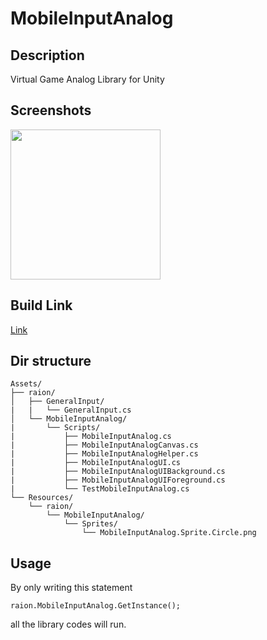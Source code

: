 # MobileInputAnalog
  
## Description
Virtual Game Analog Library for Unity
  
## Screenshots
<img src="https://cdn.rawgit.com/jmsrsd/MobileInputAnalog/c25ccd89/Screenshots/Screenshot.00.jpg" height="240"/>
  
## Build Link
[Link](https://github.com/jmsrsd/MobileInputAnalog/raw/master/Build/Raion.MobileInputAnalog.unitypackage)
  
## Dir structure
```
Assets/
├── raion/  
│   ├── GeneralInput/  
|   |   └── GeneralInput.cs  
│   └── MobileInputAnalog/  
|       └── Scripts/  
|           ├── MobileInputAnalog.cs  
|           ├── MobileInputAnalogCanvas.cs  
|           ├── MobileInputAnalogHelper.cs  
|           ├── MobileInputAnalogUI.cs  
|           ├── MobileInputAnalogUIBackground.cs  
|           ├── MobileInputAnalogUIForeground.cs  
|           └── TestMobileInputAnalog.cs  
└── Resources/  
    └── raion/  
        └── MobileInputAnalog/  
            └── Sprites/  
                └── MobileInputAnalog.Sprite.Circle.png 
```
  
## Usage
By only writing this statement
```
raion.MobileInputAnalog.GetInstance();
```
all the library codes will run.

